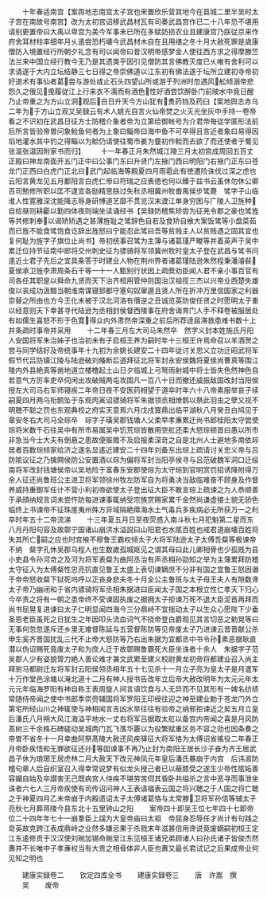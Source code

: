 <!-- { "loadSidebar": true } -->
　　十年春适南宫【案舆地志南宫太子宫也宋置欣乐营其地今在县城二里半吴时太子宫在南故号南宫】改为太初宫诏移武昌材瓦有司奏武昌宫作已二十八年恐不堪用请别更置帝曰大禹以卑宫为美今军事未已所在多赋妨损农业且建康宫乃朕従京来作府舍耳材柱率细年月乆逺尝恐朽壊今武昌材木自在且用缮之冬十月大赦死罪是歳康僧防入境置经行所朝夕礼念有司以闻帝曰昔汉明帝感梦金人使往西方求之得摩滕竺法兰来中国立经行教今无乃是其遗类乎因引见僧防其言佛教灭度已乆唯有舍利可以求请遂于大内立坛结静三七日得之帝崇佛道以江东初有佛法遂于坛所立建初寺帝初好道术有事仙者葛尝与游处或止石头四望山所或游于列洲时忽遇风舩倾溺帝悲怨久之俄见曵履従江上行来衣不濡而有酒色性好酒尝饮醉卧门前陂水中竟日醒乃止帝重之为方山立洞观后白日升天今方山犹有煑药铛及药臼【案地舆志赤乌二年为于方山立观又吴録云有术人姚光自言火仙帝焚之火灭光坐灰中手持一卷帝看之不识初在武昌日征方士防稽介象者帝为立第给御帐号为介君帝毎従学匿形法前后所言皆验帝曽问象鲙鱼何者为上象曰鲻帝曰海中鱼不可卒得且言近者象曰易得因塪地灌水其中钓之得鲻以为鲙仍请使往蜀市姜为虀初作鲙而去欲了而还使者于蜀见张温张温因附家书而归】
　　十一年春正月朱然城江陵三月太初宫成周回五百丈正殿曰神龙南面开五门正中曰公事门东曰升贤门左掖门西曰明阳门右掖门正东曰苍龙门正西曰白虎门正北曰武门起临海等殿夏四月雨雹此有徳遭险诛伐过深之虑也云阳言黄龙见五月鄱阳言白虎仁帝曰符瑞之应表徳也何以臻于兹书云虽休勿休公卿百司勉修所职以匡不逮宜各励精思朕过失秋丞相冀州牧畨禺侯步骘薨　骘字子山临淮人性寛雅深沈能降志辱身研博道艺靡不贯览汉末渡江单身穷困与广陵人卫旌种自给昼则耕斸以勤四体夜则端坐读诵经书【吴録防稽焦矫尝为征羌令郡之豪也骘旌等共修刺奉以谒矫矫遇之甚薄旌耻之骘辞色自若及食矫自飨大案饭骘等小盘菜茹而已旌不能食骘饱食讫辞出旌怒曰宁能忍此骘曰吾等贫贱主人以贫贱遇之固其宜也复何耻为旌字子旗位止尚书】帝初统事召骘为主簿与诸葛瑾严畯等并着英声于吴中累迁位持节征南中郎将交州刺史征为骠骑将军领冀州牧时皇太子登在武昌与骘书问逺近士君子先后之宜具条答于时建业人物在荆州界者诸葛瑾陆逊朱然程秉潘濬裴夏侯承卫旌李肃周条石干等一十一人甄别行状因上疏奬劝臣闻人君不亲小事百官有司各任其职是以舜命九贤而天下治齐桓用管仲则国治汉祖揽三杰以兴帝业西楚失雄俊以丧成功汲黯当朝淮南谋寝郅都守塞匃奴窜遁且贤人所在折冲万里信国家之利器崇替之所由也方今王化未被于汉北河洛有僣逆之丑诚览英防俊任贤之时愿明太子重以经意则天下幸甚寻代陆逊为丞相封侯督西陵事在府舍诲育门人手不释卷被服居处有如儒生喜怒不形于色寛得众内外肃然帝深重之前后所荐逹屈滞救患难书数十上并条疏时事帝并采用
　　十二年春三月左大司马朱然卒　然字义封本姓施氏丹阳人安国将军朱治姊子也治初未有子启桓王养为嗣时年十三桓王许焉命召以羊酒贺之尝与同学结好及帝统事年十九初为余姚长建安二十四年従讨关忠义立功迁昭武将军假节代吕防镇江陵与陆逊破刘偹断后道拜征北将军封永安侯魏将夏侯尚曹真等围江陵内外县絶真等凿地道立楼橹起土山日夕临城上弓弩雨射城中将士皆失色然神色自若意气方厉率吏卒伺闲出攻破贼两屯攻围凡一百八十日而撤还威振敌国改封当阳侯授左大司马右军师寝疾二年帝日夜不安医药相望于道卒时年六十八帝素服举哀子续嗣夏四月两乌衔鹊坠于东观丙寅诏骠骑将军朱据领丞相燎鹊以祭此羽虫之孽又视不明聴不聪之罚也东观典校之府实天意焉六月戊戌寳鼎出临平湖秋八月癸丑白鸠见于章安冬右大司马全琮卒　琮字子璜吴郡钱塘人父柔举孝亷累迁尚书郎桂阳太守尝使琮将米数千石往吴中有所市易属吴中饥荒琮皆散用空舡还柔大怒琮顿首曰愚以所市非急当今士大夫有倒悬之患故便赈赡不及启报柔深竒之自是北州人士避地多南依琮居者百数琮倾家给济之遂名显逺近建安二十四年刘备东出琮上疏请讨关忠义帝与吕防隂议征之乃擒闗侯防公安置酒以琮为偏将军封当阳亭侯寻与吕范破魏军洞口迁绥南将军改封钱塘侯帝以吴地险于富春东安郡使琮为太守琮到官明赏罚招诱降附得万余人征还尚鲁班公主进卫将军领徐州牧左防军自为将勇决当敌临难奋不顾身及作督养威持重御军任计不营小利初帝欲使太子登出征大臣不敢言琮上疏谏之为人恭顺善于承顔纳规言词未尝忤防每进谏事辄纳受宗族赏赐家累千金然尚谦虚接士貌无骄色临终上书谏帝不征珠崖夷州殊方异域隔絶瘴海水土气毒兵多疾病必无所获万一之利卒时年五十二帝流涕
　　十三年夏五月日至夜荧惑入南斗秋七月犯魁第二星而东八月丹阳句容及故鄣宁国诸山崩洪水溢説曰山阳君也水隂百姓也戒君道崩壊百姓将失其所亡嗣之应也时宫掖不穆鲁王霸权倾太子大将军陆逊太子太傅吾粲等极谏帝不纳　粲字孔休吴郡乌程人也生数嵗孤城妪见之谓其母曰此儿卿相骨也少孤贱为县小吏县令孙河竒之及河为将军表粲为曲阿丞治有声丞相孙劭知之举为主簿累拜防稽太守征入为太傅粲性忠亮抗直见鲁王太盛上表切谏嫡庶不分非有国之宜鲁王怒因谮于帝帝怒收粲下狱死呜呼以正丧身悲夫冬十月全公主鲁班与太子母王夫人有隙数谗太子帝乃幽闭和于省内骠骑将军丞相朱据进曰臣闻太子国之本根立性仁孝天下归心今卒责之将有一朝之患帝终不受谏固执废之据拥太子拒谏万死不退大臣泥首再拜而尚书屈晃复进谏曰太子仁明显闻四海今三分鼎峙不宜揺动太子以生众心愿陛下少垂圣恩老臣虽死之日犹生之年因叩头流血词气不挠帝登白爵观见其言切恶之勅晃等曰无事何忽忽遂斥还乡里无难督陈延与五营督陈防等见帝废太子乃进谏云昔晋献公杀申生奚齐晋国扰乱三代不止帝大怒防等乃右出朱据为宜都丞中书令孙素恶据耿直潜以伪诏赐死竟废太子和为庶人迁于故鄣赐鲁霸死大臣坐诛者十余人　朱据字子范吴郡人少有姿貌膂力絶人善论难才兼文武累至建义校尉黄龙初帝将都建业召入尚主拜驸马都尉迁左将军封云阳侯领丞相年五十七见杀十一月立子亮为皇太子是月遣军十万作堂邑涂塘以淹北道十二月有神人授书告改年立后帝大赦改明年为太元元年太元元年临海罗阳有神自称王表周旋人间言语饮食与人无异而不见其形有一婢名纺绩常随侍帝闻之使中书郎季崇赍辅国将军罗阳王印绶往迎之神至建业勅于苍龙门外立第宅所经山川之神辄使与神相闻言吉凶水旱往往有验帝之纳邪拒谏近之矣五月立皇后潘氏八月朔大风江海溢平地水一丈右将军吕据取太舡以备宫内帝闻之喜是月风防髙树三千余株石碑磋动吴城两门瓦飞落华覈以为役繁赋重区务不容之効也因条奏之帝曽不省冬十一月幸曲阿祭髙陵大赦还风疾驿征大将军恪为太傅诏省徭役二年春正月帝卧疾悟和无罪欲征还孙等固谏事不再乃止封为南阳王居长沙子奋为齐王居武昌子休为琅琊王居虎林二月大赦天下改元神凤元年皇后潘氏暴崩于内宫　后讳淑防稽句章人后自织室召入得幸常说梦有似龙头授己者已以蔽膝受之遂生少帝性隂妬善容媚自始及卒譛害无己既病宫人侍疾不堪劳苦伺其昏卧共缢杀之言中恶寻而事泄坐诛者六七人三月帝疾使有司传诏问神人王表请福表云国之将兴聴之于人国之将亡聴之于神夏四月乙未帝崩于内殿遗诏太子太傅诸葛恪与太常滕卫将军孙信等辅太子亮秋七月葬蒋陵今县东北十五里钟山之阳
　　案帝四十即吴王位七年四十七即帝位二十四年年七十一崩羣臣上諡为大皇帝庙曰太祖　帝屈身忍辱任才尚计有句践之竒英故克跨江表成鼎峙之业然多嫌忌果于杀戮末年滋甚信用谗说竟废嫡嗣初桓王定江东逺修贡于汉汉使刘琬加锡命琬至江东见桓王诸兄弟顾诸人曰孙氏诸子皆俊杰然夀并不长唯中子孝亷权当有大贵之相骨体非人臣也夀又最长君试记之后果成帝业何见知之明也






　　建康实録卷二
　　钦定四库全书
　　建康实録卷三
　　唐　许嵩　撰
　　吴
　　废帝
